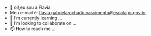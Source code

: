 # 
- 👋 oi!,eu sou a Flavia
-    Meu e-mail é: flavia.gabrielarochado.nascimento@escola.pr.gov.br
- 🌱 I’m currently learning ...
- 💞️ I’m looking to collaborate on ...
- 📫 How to reach me ...
